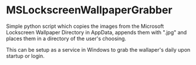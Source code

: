 # MSLockscreenWallpaperGrabber
Simple python script which copies the images from the Microsoft Lockscreen Wallpaper Directory in AppData, appends them with ".jpg" and places them in a directory of the user's choosing.

This can be setup as a service in Windows to grab the wallaper's daily upon startup or login.

